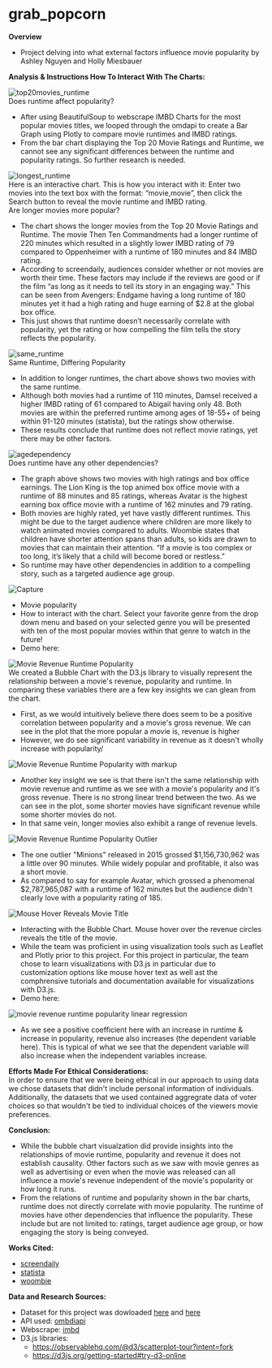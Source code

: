 # grab_popcorn </br>
**Overview**</br>
* Project delving into what external factors influence movie popularity by Ashley Nguyen and Holly Miesbauer </br>

**Analysis & Instructions How To Interact With The Charts:** </br>

![top20movies_runtime](https://github.com/HMiesbauer/grab_popcorn/assets/150317761/38d15731-11e1-4c96-ab4c-84fdd47c4ae0) </br>
Does runtime affect popularity? <br/>
* After using BeautifulSoup to webscrape IMBD Charts for the most popular movies titles, we looped through the omdapi to create a Bar Graph using Plotly to compare movie runtimes and IMBD ratings.
* From the bar chart displaying the Top 20 Movie Ratings and Runtime, we cannot see any significant differences between the runtime and popularity ratings. So further research is needed. <br/>


![longest_runtime](https://github.com/HMiesbauer/grab_popcorn/assets/150317761/28101e5e-244a-4c54-8404-74f945f17582) <br/>
Here is an interactive chart. This is how you interact with it: Enter two movies into the text box with the format: “movie,movie”, then click the Search button to reveal the movie runtime and IMBD rating. <br/>
Are longer movies more popular? <br/>
* The chart shows the longer movies from the Top 20 Movie Ratings and Runtime. The movie Then Ten Commandments had a longer runtime of 220 minutes which resulted in a slightly lower IMBD rating of 79 compared to Oppenheimer with a runtime of 180 minutes and 84 IMBD rating.
* According to screendaily, audiences consider whether or not movies are worth their time. These factors may include if the reviews are good or if the film “as long as it needs to tell its story in an engaging way.” This can be seen from Avengers: Endgame having a long runtime of 180 minutes yet it had a high rating and huge earning of $2.8 at the global box office.
* This just shows that runtime doesn’t necessarily correlate with popularity, yet the rating or how compelling the film tells the story reflects the popularity. </br>



![same_runtime](https://github.com/HMiesbauer/grab_popcorn/assets/150317761/d73b1165-84c5-4a6b-9ca7-0b43673c2ce9) </br>
Same Runtime, Differing Popularity <br/>
* In addition to longer runtimes, the chart above shows two movies with the same runtime. 
* Although both movies had a runtime of 110 minutes, Damsel received a higher IMBD rating of 61 compared to Abigail having only 48. Both movies are within the preferred runtime among ages of 18-55+ of being within 91-120 minutes (statista), but the ratings show otherwise.
* These results conclude that runtime does not reflect movie ratings, yet there may be other factors. <br/>



![agedependency](https://github.com/HMiesbauer/grab_popcorn/assets/150317761/9ef8b9d9-203b-48fa-b619-bd003c02f5ac) <br/>
Does runtime have any other dependencies? <br/>
* The graph above shows two movies with high ratings and box office earnings. The Lion King is the top animed box office movie with a runtime of 88 minutes and 85 ratings, whereas Avatar is the highest earning box office movie with a runtime of 162 minutes and 79 rating.
* Both movies are highly rated, yet have vastly different runtimes. This might be due to the target audience where children are more likely to watch animated movies compared to adults. Woombie states that children have shorter attention spans than adults, so kids are drawn to movies that can maintain their attention. “If a movie is too complex or too long, it’s likely that a child will become bored or restless.”
* So runtime may have other dependencies in addition to a compelling story, such as a targeted audience age group. <br/>






![Capture](https://github.com/HMiesbauer/grab_popcorn/assets/150979374/ba6740c6-1256-43c4-a8eb-357cd73eb651) </br>
* Movie popularity
* How to interact with the chart. Select your favorite genre from the drop down menu and based on your selected genre you will be presented with ten of the most popular movies within that genre to watch in the future!
* Demo here: </br>


 
![Movie Revenue Runtime Popularity](https://github.com/HMiesbauer/grab_popcorn/assets/150979374/c7a60263-938e-43c7-a3f9-0a26ce6f7cb3) </br>
We created a Bubble Chart with the D3.js library to visually represent the relationship between a movie's revenue, popularity and runtime. In comparing these variables there are a few key insights we can glean from the chart.</br>
* First, as we would intuitively believe there does seem to be a positive correlation between popularity and a movie's gross revenue. We can see in the plot that the more popular a movie is, revenue is higher </br>
* However, we do see significant variability in revenue as it doesn't wholly increase with popularity/<br>


![Movie Revenue Runtime Popularity with markup](https://github.com/HMiesbauer/grab_popcorn/assets/150979374/480cb19b-881a-4f09-8201-231f59a89c55) </br>

* Another key insight we see is that there isn't the same relationship with movie revenue and runtime as we see with a movie's popularity and it's gross revenue. There is no strong linear trend between the two. As we can see in the plot, some shorter movies have significant revenue while some shorter movies do not. </br>
* In that same vein, longer movies also exhibit a range of revenue levels. </br>


![Movie Revenue Runtime Popularity Outlier](https://github.com/HMiesbauer/grab_popcorn/assets/150979374/b0dcffc3-9a59-4646-a589-c131881b7e31)

* The one outlier "Minions" released in 2015 grossed $1,156,730,962 was a little over 90 minutes. While widely popular and profitable, it also was a short movie. </br>
* As compared to say for example Avatar, which grossed a phenomenal $2,787,965,087 with a runtime of 162 minutes but the audience didn't clearly love with a popularity rating of 185. 

![Mouse Hover Reveals Movie Title](https://github.com/HMiesbauer/grab_popcorn/assets/150979374/a5f94411-fc64-49a0-afde-ae36bd54cae1) </br>
* Interacting with the Bubble Chart. Mouse hover over the revenue circles reveals the title of the movie. </br>
* While the team was proficient in using visualization tools such as Leaflet and Plotly prior to this project. For this project in particular, the team chose to learn visualizations with D3.js in particular due to customization options like mouse hover text as well ast the comphrensive tutorials and documentation available for visualizations with D3.js. 
* Demo here: </br>


![movie revenue runtime popularity linear regression](https://github.com/HMiesbauer/grab_popcorn/assets/150979374/67bb86a9-6afe-4f41-bc8a-feeadfc28f15) </br>
* As we see a positive coefficient here with an increase in runtime & increase in popularity, revenue also increases (the dependent variable here). This is typical of what we see that the dependent variable will also increase when the independent variables increase. </br>


**Efforts Made For Ethical Considerations:** </br>
 In order to ensure that we were being ethical in our approach to using data we chose datasets that didn't include personal information of individuals. Additionally, the datasets that we used contained aggregrate data of voter choices so that wouldn't be tied to individual choices of the viewers movie preferences. 



**Conclusion:** </br>

* While the bubble chart visualzation did provide insights into the relationships of movie runtime, popularity and revenue it does not establish causality. Other factors such as we saw with movie genres as well as advertising or even when the movie was released can all influence a movie's revenue independent of the movie's popularity or how long it runs.
* From the relations of runtime and popularity shown in the bar charts, runtime does not directly correlate with movie popularity. The runtime of movies have other dependencies that influence the popularity. These include but are not limited to: ratings, target audience age group, or how engaging the story is being conveyed. <br/>

**Works Cited:** </br>
* [screendaily](https://www.screendaily.com/features/does-a-long-running-time-help-or-hurt-a-films-box-office-performance/5144271.article)
* [statista](https://www.statista.com/statistics/860072/preferred-movie-length-age/)
* [woombie](https://woombie.com/blog/post/why-its-important-to-consider-your-childs-age-when-choosing-movies)




**Data and Research Sources:** </br>
* Dataset for this project was dowloaded [here](https://www.kaggle.com/datasets/rounakbanik/the-movies-dataset?select=ratings.csv) and [here](https://www.omdbapi.com/)
* API used: [ombdiapi](https://www.omdbapi.com/)
* Webscrape: [imbd](https://www.imdb.com/chart/moviemeter/?sort=rank%2Casc) </br>
* D3.js libraries: </br>
  * https://observablehq.com/@d3/scatterplot-tour?intent=fork </br>
  * https://d3js.org/getting-started#try-d3-online





